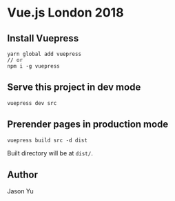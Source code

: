 # Vue.js London 2018

## Install Vuepress

```
yarn global add vuepress
// or
npm i -g vuepress
```

## Serve this project in dev mode

```
vuepress dev src
```


## Prerender pages in production mode

```
vuepress build src -d dist
```

Built directory will be at `dist/`.

## Author
Jason Yu
